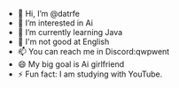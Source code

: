 - 👋 Hi, I’m @datrfe
- 👀 I’m interested in Ai
- 🌱 I’m currently learning Java
- 💞️ I'm not good at English
- 📫 You can reach me in Discord:qwpwent
- 😄 My big goal is Ai girlfriend
- ⚡ Fun fact: I am studying with YouTube.

<!---
datrfe/datrfe is a ✨ special ✨ repository because its `README.md` (this file) appears on your GitHub profile.
You can click the Preview link to take a look at your changes.
--->
